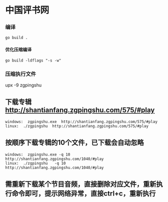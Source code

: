 # 中国评书网

###  编译
    go build .
    
#### 优化压缩编译
    go build -ldflags "-s -w"
###  压缩执行文件
upx -9 zgpingshu

##  下载专辑 http://shantianfang.zgpingshu.com/575/#play   
    
    windows:  zgpingshu.exe  http://shantianfang.zgpingshu.com/575/#play   
    linux:  ./zgpingshu  http://shantianfang.zgpingshu.com/575/#play   

##  按顺序下载专辑的10个文件，已下载会自动忽略  
    
    windows:  zgpingshu.exe -q 10  http://shantianfang.zgpingshu.com/1040/#play   
    linux:  ./zgpingshu   -q 10  http://shantianfang.zgpingshu.com/1040/#play  

##  需重新下载某个节目音频，直接删除对应文件，重新执行命令即可，提示网络异常，直接ctrl+c，重新执行  
